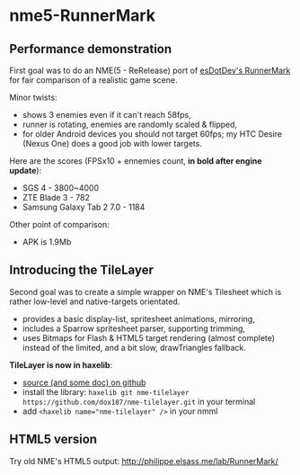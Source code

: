 nme5-RunnerMark
==============

Performance demonstration
-------------------------

First goal was to do an NME(5 - ReRelease) port of [esDotDev's RunnerMark][1] for fair comparison of a realistic game scene. 

Minor twists: 
- shows 3 enemies even if it can't reach 58fps,
- runner is rotating, enemies are randomly scaled & flipped,
- for older Android devices you should not target 60fps; my HTC Desire (Nexus One) does a good job with lower targets.

Here are the scores (FPSx10 + ennemies count, **in bold after engine update**):
 - SGS 4 - 3800~4000
 - ZTE Blade 3 - 782
 - Samsung Galaxy Tab 2 7.0 - 1184

Other point of comparison:
 - APK is 1.9Mb

Introducing the TileLayer
-------------------------

Second goal was to create a simple wrapper on NME's Tilesheet which is rather low-level and native-targets orientated. 

 - provides a basic display-list, spritesheet animations, mirroring,
 - includes a Sparrow spritesheet parser, supporting trimming,
 - uses Bitmaps for Flash & HTML5 target rendering (almost complete) instead of the limited, and a bit slow, drawTriangles fallback.

**TileLayer is now in haxelib**: 
- [source (and some doc) on github][2]
- install the library: `haxelib git nme-tilelayer https://github.com/dox187/nme-tilelayer.git` in your terminal
- add `<haxelib name="nme-tilelayer" />` in your nmml

HTML5 version
-------------

Try old NME's HTML5 output: http://philippe.elsass.me/lab/RunnerMark/

[1]:https://github.com/esDotDev/RunnerMark
[2]:https://github.com/dox187/nme-tilelayer
